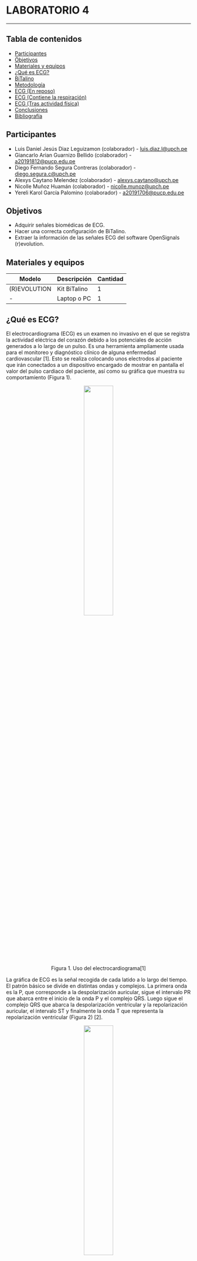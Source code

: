 # LABORATORIO 4
------------------------------------------------

## Tabla de contenidos
- [Participantes](#Participantes)
- [Öbjetivos](#Objetivos)
- [Materiales y equipos](#Materiales-y-equipos)
- [¿Qué es ECG?](#¿Qué-es-ECG?)
- [BiTalino](#Bitalino)
- [Metodología](#Metodología)
- [ECG (En reposo)](#ECG-(En-reposo))
- [ECG (Contiene la respiración)](#ECG-(Contiene-la-respiración))
- [ECG (Tras actividad física)](#ECG-(Tras-actividad-física))
- [Conclusiones](#Conclusiones)
- [Bibliografía](#Bibliografía)

## Participantes <br />
- Luis Daniel Jesús Diaz Leguizamon (colaborador) - luis.diaz.l@upch.pe <br />
- Giancarlo Arian Guarnizo Bellido (colaborador) - a20191812@pucp.edu.pe <br />
- Diego Fernando Segura Contreras (colaborador) - diego.segura.c@upch.pe <br />
- Alexys Caytano Melendez (colaborador) - alexys.caytano@upch.pe <br />
- Nicolle Muñoz Huamán (colaborador) - nicolle.munoz@upch.pe <br />
- Yereli Karol García Palomino (colaborador) - a20191706@pucp.edu.pe <br />

## Objetivos <br />
- Adquirir señales biomédicas de ECG. <br />
- Hacer una correcta configuración de BiTalino. <br />
- Extraer la información de las señales ECG del software OpenSignals (r)evolution. <br />

## Materiales y equipos <br />
| Modelo         | Descripción      | Cantidad |
| ---            |     ---          |  ---     |
| (R)EVOLUTION   | Kit BiTalino     |     1    |
| -              | Laptop o PC      |     1    |

## ¿Qué es ECG? <br />
El electrocardiograma (ECG) es un examen no invasivo en el que se registra la actividad eléctrica del corazón debido a los potenciales de acción generados a lo largo de un pulso. Es una herramienta ampliamente usada para el monitoreo y diagnóstico clínico de alguna enfermedad cardiovascular [1]. Esto se realiza colocando unos electrodos al paciente que irán conectados a un dispositivo encargado de mostrar en pantalla el valor del pulso cardiaco del paciente, así como su gráfica que muestra su comportamiento (Figura 1).
<p align="center">
  <img src="https://github.com/luisdiazl/introduccionse-alesbiomedicas_grupo1/blob/631e1b445f34188d7eeaa96be649867731d8a29c/imges/Lab4/electrocardiograma.jpg" width="40%" height="40%">
</p> 
<p align="center">
  Figura 1. Uso del electrocardiograma[1]
</p> 

La gráfica de ECG es la señal recogida de cada latido a lo largo del tiempo. El patrón básico se divide en distintas ondas y complejos. La primera onda es la P, que corresponde a la despolarización auricular, sigue el intervalo PR que abarca entre el inicio de la onda P y el complejo QRS. Luego sigue el complejo QRS que abarca la despolarización ventricular y la repolarización auricular, el intervalo ST y finalmente la onda T que representa la repolarización ventricular (Figura 2) [2].
<p align="center">
  <img src="https://github.com/luisdiazl/introduccionse-alesbiomedicas_grupo1/blob/631e1b445f34188d7eeaa96be649867731d8a29c/imges/Lab4/grafica_ecg.jpg" width="40%" height="40%">
</p> 
<p align="center">
  Figura 2. Gráfica ECG[2]
</p> 

## BiTalino <br />
BITalino es un módulo "todo en uno", considerado como placa de desarrollo de adquisición de datos biomédicos de bajo costo, que permite la realización de proyectos mediante herramientas, sin necesidad de tener conocimientos electrónicos con respecto a bioseñales. [3]

Como se observa en la imagen, los sensores que lo componen consta de electromiografía (EMG), encefalografía (EEG), electrocardiografía (ECG), actividad electrodérmica (EDA), acelerómetro (ACC) y luz (LUX). Estos son algunos de sus "bloques" extraíbles, junto con un microcontrolador ATMega328, el mismo que el de Arduino, con una frecuencia de muestreo configurable hasta 1000 Hz. Posee la capacidad de admitir 6 entradas de tipo analógico (4 de 10 bits, y 2 de 6 bits), 4 entradas digitales y 4 salidas digitales. Asimismo, se encuentra equipado con comunicación Bluetooth y/o Bluetooth Low Energy (BLE) y conectores UC-E6.

<p align="center">
  <img src="https://github.com/luisdiazl/introduccionse-alesbiomedicas_grupo1/blob/d1ec54cfd1f2c9ab3eba0d320451eb65a0968e51/imges/Lab4/Bitalino.png" width="90%" height="90%">
</p> 
<p align="center">
  Figura 3. BiTalino [3]
</p> 

## Metodología <br />
Existen diferentes opciones de posicionamiento de electrodos superficiales para la adquisición de señales ECG. En este caso, se implementó según la derivación I de Einthoven. Es una de las derivaciones estándar para extremidades (bipolares) del Triángulo de Einthoven, como se observa en la Figura 4.
<p align="center">
  <img src="https://github.com/luisdiazl/introduccionse-alesbiomedicas_grupo1/blob/dbbb3e7eb989f969109284c60f7fd46e39f54735/imges/Lab4/derivacion1.png" width="40%" height="40%">
</p> 
<p align="center">
  Figura 4. Triángulo de Einthoven [4]
</p> 

Los cables correspondientes a este tipo de derivación se emplean para la producción de un gráfico de diferencial de potencial entre dos extremidades a la vez, por tanto su nombre es "bipolares". El tipo de derivación I se extiende desde el brazo derecho hacia el izquierdo, con electrodos de polo negativo y positivo, respectivamente, y corresponde a mostrar el lado izquierdo del corazón con un vector en dirección a 0°. [5]
En el caso de BITalino, la ubicación de estos electrodos propone que sea en las muñecas derecha e izquierda, con electrodos negativo (negro) y positivo (rojo), mientras que un tercer electrodo denominado de referencia (blanco) se localizará en la cresta iliaca izquierda del usuario, como se visualiza en la Figura 4. [6]
<p align="center">
  <img src="https://github.com/luisdiazl/introduccionse-alesbiomedicas_grupo1/blob/23e52ac80b31e7cccbecc5b3d63016557680c9eb/imges/Lab4/confi.png" width="70%" height="70%">
</p> 
<p align="center">
  Figura 5. Posicionamiento de electrodos del Laboratorio 3 (a) y del ejemplo de BITalino (b)
</p> 

## ECG (En reposo) <br />
  ### Video de señal en silencio eléctrico, que se muestre las conexiones electrodos-cuerpo y señal ploteada
https://user-images.githubusercontent.com/128627851/231618162-0a5c990a-805b-4fc2-ad8b-5f3aa96515f5.mp4
  ### Ploteo de la señal en OpenSignals
  
  <p align="center">
  <img src="https://github.com/luisdiazl/introduccionse-alesbiomedicas_grupo1/blob/32bbaaea36003405c8a650fdeb2fe89687367cdb/imges/Lab4/opensigreposo.png" width="80%" height="80%">
</p> 

  ### Resumen y explicación de la señal ploteada
 La señal obtenida mediante la plataforma BITalino demuestra ruido significativo; no obstante, evidencia una señal ECG con características resaltantes comunes como el intervalo QRS. La cantidad de ruido presente es potencialmente a causa de la frecuencia de muestreo (fs) de 1000 hz; no obstante, disminuir fs puede resultar en la ausencia de cambios bruscos en la señal lo cual es importante para propósitos de diagnóstico [7]. Asimismo y particularmente en este caso, el ECG en reposo es comúnmente utilizado para detectar anormalidades en el ritmo cardiaco bajo la ausencia de estrés lo cual es útil para la detección de afecciones subyacentes [8]. La presencia de ruido en la señal es detrimental para una lectura de alta precisión por no demostrar las características de las ondas en su totalidad. Por otro lado, la FFT sirve para representar la señal en el dominio de la frecuencia y aislar la señal nativa del ECG del ruido de fondo [9].
  ### Ploteo de la señal en Python
  
  <p align="center">
  <img src="https://github.com/luisdiazl/introduccionse-alesbiomedicas_grupo1/blob/5520a8b4bb46ec18034c00fee6f305c5e433701e/imges/Lab4/Basal_img.png" width="80%" height="80%">
</p> 
Tras la adquisición de los datos, se llevó a cabo su procesamiento, lo que permitió obtener las siguientes gráficas. Se observa un pico máximo de aproximadamente 700 mV tanto en la señal completa como en el intervalo de 5 segundos. Asimismo, se registraron un total de 35 picos durante la totalidad de la experimentación, lo que equivale a 35 pulsaciones. En cuanto al intervalo obtenido, se evidenció la presencia de ruido en la diástole, atribuible a diversas fuentes, tales como la utilización de metales o la proximidad a enchufes eléctricos. Cabe destacar que el pico mínimo de la diástole fue de alrededor de 380 mV obteniendo una amplitud de 320 mV.

Por otra parte, al analizar la gráfica FFT, se identifican picos en las frecuencias de 0 Hz, 60 Hz y 120 Hz. Sin embargo, se aprecia que estos están en constante oscilación en todo momento.
#### Observaciones
De la señal ECG en estado de reposo se puede observar que para 5 segundos existen 6  “complejos QRS” por lo que en un minuto son 72 latidos. Esto se encuentra dentro del rango de frecuencia cardiaca en reposo que es de 60 a 100 latidos por segundo [10].
De la señal se puede observar que posee mucho ruido en los intervalos “PQ” y “ST”, en dondes la señal se ve con muchos abruptos en donde esto picos de ruidos interfieren con la onda característica del ECG, específicamente las ondas “T” y “U” se pierden. Por otro lado “la onda P” se encuentra con una magnitud mayor que se puede diferenciar del ruido.  Por lo que la información de Despolarización tanto auricular como ventricular producen un cambio que se puede diferenciar en el ECG, a diferencia de la repolarización de ventrículos y el sistema Purkinje que por ser un potencial de menor magnitud y la velocidad en que se genera repolariza, no se puede distinguir con el ruido.
Experimentalmente se pudo notar que se amplificaba con los movimientos corporales, musculares y de respiración, siendo los ruidos por artefactos más característicos [11]. Este tipo de artefactos podían ser ciertamente controlados, pero de igual manera se presenta el ruido. En un principio, la persona que se estaba monitorizando tenía elementos metálicos en su vestimenta, por lo que este otro artefacto tuvo un grado de interferencia en la señal ECG que pudo ser controlada de cierta manera [12].
Existió una tercera fuente de ruido durante la prueba, consiste en los aparatos electrónicos conectados a la fuente de alimentación de corriente alterna, este ruido característico de 60 Hz, se hacía evidente cuando estaba cerca de laptop o tablet cerca del voluntario [13].

#### Archivos

- [Datos obtenidos de la señal](https://github.com/luisdiazl/introduccionse-alesbiomedicas_grupo1/files/11218129/Reposo1.txt)
- [Notebook de ploteo en python]

## ECG (Contiene la respiración) <br />
  ### Video de señal en silencio eléctrico, que se muestre las conexiones electrodos-cuerpo y señal ploteada
https://user-images.githubusercontent.com/128627851/231618205-96b098d9-fb4b-4c45-b358-3ea908cac398.mp4
  ### Ploteo de la señal en OpenSignals
  
  <p align="center">
  <img src="https://github.com/luisdiazl/introduccionse-alesbiomedicas_grupo1/blob/32bbaaea36003405c8a650fdeb2fe89687367cdb/imges/Lab4/opensigrespiracion.png" width="80%" height="80%">
</p> 

  ### Resumen y explicación de la señal ploteada
La captación de la señal ECG luego de inhalaciones profundas y periodos de pausas en la respiración sirve para comparar el efecto respiratorio ante la señal detectada. Teóricamente, la respiración profunda en general afecta el sistema cardiaco, en parte por la cercanía entre los órganos controladores (corazón y pulmones) [14]. En nuestro caso experimental, se incrementó notablemente la cantidad de ruido en la señal. Sin embargo, no hubo cambios notoriamente mayores en la frecuencia de cada onda. El incremento en la cantidad de ruido potencialmente provenga de mayores movimientos corporales durante la inhalación y exhalación. De la misma manera, la FFT nos ayuda a comparar las señales en el dominio de la frecuencia.

  ### Ploteo de la señal en Python
  
  <p align="center">
  <img src="https://github.com/luisdiazl/introduccionse-alesbiomedicas_grupo1/blob/5520a8b4bb46ec18034c00fee6f305c5e433701e/imges/Lab4/Aguantando_img.png" width="80%" height="80%">
</p> 
Tras la realización de la segunda experiencia, se procedió a la obtención de las siguientes gráficas, en las cuales se evidencia un mayor nivel de ruido durante la diástole, tanto en la gráfica completa como en el intervalo. A partir de la señal obtenida, se pudo observar que se presentan 33 pulsaciones en un lapso de 30 segundos, lo que se asemeja notablemente a las pulsaciones registradas en el estado basal, además su amplitud es menor teniendo un valor máximo promedio de 630 mV y  un valor mínimo de 400 mV (amplitud de 230 mV). En relación al intervalo de la señal, se pudo constatar un incremento significativo del ruido en comparación con la señal previa, lo cual se debe a las condiciones experimentales.

En cuanto al análisis de la gráfica FFT, se identificó la presencia de picos notorios en 0 Hz, 60 Hz y 120 Hz, lo cual coincide con las frecuencias detectadas en la experiencia anterior.

#### Archivos

- [Datos obtenidos de la señal](https://github.com/luisdiazl/introduccionse-alesbiomedicas_grupo1/files/11218102/Aguantar10seg_1.txt)
- [Notebook de ploteo en python]

## ECG (Tras activida8d física de 4 minutos) <br />
  ### Video de señal en silencio eléctrico, que se muestre las conexiones electrodos-cuerpo y señal ploteada
https://user-images.githubusercontent.com/128627851/231618268-c4b7d6ac-de9e-43c5-9e7e-06375430ce43.mp4
  ### Ploteo de la señal en OpenSignals
  
  <p align="center">
  <img src="https://github.com/luisdiazl/introduccionse-alesbiomedicas_grupo1/blob/32bbaaea36003405c8a650fdeb2fe89687367cdb/imges/Lab4/opensigejercicio.png" width="80%" height="80%">
</p> 

  ### Resumen y explicación de la señal ploteada
  Se procedió a captar la señal con el BITalino, teniendo en cuenta las anteriores fuentes de ruido comentadas anteriormente, se hizo lo necesario para evadirlo de cierta manera. Pero la señal aún poseía algo de ruido, se pudo observar que su frecuencia cardiaca aumentaba a simple vista, de igual manera se pudo obtener que en 5 segundos existen 12  “complejos QRS” por lo que en un minuto son 144 latidos. Esto se encuentra dentro del rango de frecuencia cardiaca para el entrenamiento aeróbico que es 123 a 184 pulsaciones por minuto [12].
  ### Ploteo de la señal en Python 
  
  <p align="center">
  <img src="https://github.com/luisdiazl/introduccionse-alesbiomedicas_grupo1/blob/5520a8b4bb46ec18034c00fee6f305c5e433701e/imges/Lab4/Ejercicios_img.png" width="80%" height="80%">
</p> 
Después de llevar a cabo la última experiencia, la cual implicó la medición posterior a la realización de actividad física por parte del participante, se obtuvieron las siguientes gráficas que evidencian una marcada diferencia respecto a las dos experiencias previas (estado basal y apnea).

A partir de la gráfica de la señal completa, se pudo identificar la presencia de 72 pulsaciones por minuto, lo que representa casi el doble de la frecuencia observada en las experiencias previas. Es importante destacar que la amplitud de la señal se encuentra en torno a los 360 mV, con un valor máximo de 770 mV y un valor mínimo de 310 mV. En relación a la gráfica del intervalo de la señal, se observa un mayor número de pulsaciones debido a que el tiempo de diástole es menor, lo que genera un mayor número de picos (pulsaciones).

Por último, en la gráfica FFT se detectaron picos en las mismas frecuencias que en las experiencias previas, aunque con una magnitud menor. Asimismo, se aprecian picos negativos en frecuencias como 70 Hz o 118 Hz.

### OBservaciones
Para la captura de señal ECG al realizar ejercicio físico, se requirió que la persona realicé el ejercicio de “Burpees” es un ejercicio que mide la resistencia anaeróbica, consiste en realizar una flexión de pecho y posteriormente se realiza un salto vertical elevando las manos [15]
Se realizó este ejercicio debido a que un estudio demuestra que un protocolo que incluía burpees indujo aumentos similares en la frecuencia cardíaca y una calificación más baja de esfuerzo percibido en comparación a el entrenamiento de intervalos de sprint [16].
El protocolo fue realizar burpees de dos series de 40 burpees cada uno. Este ejercicio se logró hacer en un minuto y medio y un minuto con diez segundos para cada serie respectivamente.
<p align="center">
  <img src="https://github.com/luisdiazl/introduccionse-alesbiomedicas_grupo1/blob/653b956bd5c3e80ba1443d7df9402832d1b14332/imges/Lab4/ejerciciow.png" width="80%" height="80%">
</p> 


#### Archivos

- [Datos obtenidos de la señal](https://github.com/luisdiazl/introduccionse-alesbiomedicas_grupo1/files/11218111/Ejercicio.30segundos.txt)
- [Notebook de ploteo en python]

## Conclusiones <br />
En conclusión, los objetivos de adquirir señales biomédicas de ECG, hacer una correcta configuración del BiTalino y extraer la información de las señales ECG del software OpenSignals (r)evolution son fundamentales para obtener datos precisos y confiables en el análisis de las señales ECG. La adquisición adecuada de señales ECG mediante el uso de dispositivos como BiTalino y el uso del software adecuado como OpenSignals (r)evolution permiten a los investigadores y profesionales de la salud obtener información valiosa y precisa para el diagnóstico y tratamiento de enfermedades cardiovasculares. Además, una correcta configuración de los dispositivos de adquisición de señales, garantiza la calidad y la integridad de los datos, lo que es esencial para realizar análisis precisos y confiables. De lo contrario, se pueden obtener señales con mucho ruido debido a diferentes factores como la cercanía de dispositivo tecnologicos, metálicos en el participante.

## Bibliografía <br />
[1] Breen C, Kelly G, Kernohan W. ECG interpretation skill acquisition: A review of learning, teaching and assessment [Online]. J Electrocardiol. 73:125-128. 2019. doi: 10.1016/j.jelectrocard.2019.03.010.

[2] Ashley E, Niebauer J. Explicación de la cardiología. Londres: Remedica; 2004. Capítulo 3, Conquistando el ECG. Disponible en: https://www.ncbi.nlm.nih.gov/books/NBK2214/

[3] D. Batista, H. Plácido da Silva, A. Fred, C. Moreira, M. Reis, and H. A. Ferreira, “Benchmarking of the BITalino biomedical toolkit against an established gold standard,” Healthcare Technology Letters, vol. 6, no. 2, pp. 32–36, Mar. 2019, doi: https://doi.org/10.1049/htl.2018.5037.
‌

[4] “Derivaciones Cardiacas, significado,” My-ekg.com, 2018. https://www.my-ekg.com/generalidades-ekg/derivaciones-cardiacas.html (accessed Apr. 12, 2023).

[5] R. P. Girardeau, “Einthoven’s Triangle Unlocks 12-Lead ECG Interpretation - JEMS: EMS, Emergency Medical Services - Training, Paramedic, EMT News,” JEMS: EMS, Emergency Medical Services - Training, Paramedic, EMT News, Mar. 13, 2012. https://www.jems.com/training/einthoven-s-triangle-unlocks-12-lead-ecg/#:~:text=Lead%20I%20extends%20horizontally%20from,leg%20being%20the%20positive%20pole (accessed Apr. 12, 2023).

[6] “BITalino (r)evolution Lab Guide.” Available: https://support.pluxbiosignals.com/wp-content/uploads/2022/04/HomeGuide2_ECG.pdf

[7] A. Němcová, L. Maršánová, R. Smisek, and M. Vitek, “Recommendations for ECG acquisition using Bitalino,” https://www.researchgate.net/. [Online]. Available: https://www.researchgate.net/publication/308984068_RECOMMENDATIONS_FOR_ECG_ACQUISITION_USING_BITALINO. [Accessed: 13-Apr-2023]. 

 [8] Y. Kaolawanich, R. Thongsongsang, T. Songsangjinda, and T. Boonyasirinant, “Clinical values of resting electrocardiography in patients with known or suspected chronic coronary artery disease: A stress perfusion cardiac MRI study - BMC cardiovascular disorders,” BioMed Central, 28-Dec-2021. [Online]. Available: https://bmccardiovascdisord.biomedcentral.com/articles/10.1186/s12872-021-02440-5. [Accessed: 12-Apr-2023]. 

 [9] A. Kumar, R. Ranganatham, R. Komaragiri, and M. Kumar, “Efficient QRS complex detection algorithm based on Fast Fourier transform,” Biomedical engineering letters, 25-Oct-2018. [Online]. Available: https://www.ncbi.nlm.nih.gov/pmc/articles/PMC6431324/. [Accessed: 12-Apr-2023].

[10] Kenney WL, et al. Cardiorespiratory responses to acute exercise. In: Physiology of Sport and Exercise. 6th ed. Champaign, Ill.: Human Kinetics; 2015.

[11] CORREA, Carlos Adrián; BOLAÑOS, Ricardo Andrés; ESCOBAR, Antonio. Análisis de esquemas de filtrado análogo para Señales ecg. Scientia et technica, 2007, vol. 1, no 37.

[12] Altuve, M., Casanova, O., Wong, S., Passariello, G., Hernandez, A., & Carrault, G. (2008). Evaluación de dos Métodos para la Segmentación del Ancho de la Onda T en el ECG. In IV Latin American Congress on Biomedical Engineering 2007, Bioengineering Solutions for Latin America Health: September 24th–28th, 2007 Margarita Island, Venezuela (pp. 1254-1258). Springer Berlin Heidelberg.

[13] González, J. B., & Barrero, J. P. (2006). Implementación de filtros adaptativos en DSP aplicados al tratamiento de interferencia de 60 hz y desplazamiento de la línea de base del ECG.

[14] R. Pallas-Areny, J. Colominas i Balagué, and X. Rosell, “The effect of respiration-induced heart movements on the ECG ,” https://www.researchgate.net/. [Online]. Available: https://www.researchgate.net/publication/33421650_The_effect_of_respiration-induced_heart_movements_on_the_ECG. [Accessed: 13-Apr-2023].

[15] BINGLEY, S., et al. The Burpee Enigma: Literature Review. Abstracts/Journal of Science and Medicine in Sport, 2019, vol. 22, no S2, p. S75-S115.

